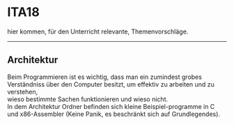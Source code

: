 # ITA18
hier kommen, für den Unterricht relevante, Themenvorschläge.
___
## Architektur
Beim Programmieren ist es wichtig, dass man ein zumindest grobes Verständniss über den Computer besitzt, um effektiv zu arbeiten und zu verstehen,<br>wieso bestimmte Sachen funktionieren und wieso nicht.<br>In dem Architektur Ordner befinden sich kleine Beispiel-programme in C und x86-Assembler (Keine Panik, es beschränkt sich auf Grundlegendes).<br>
